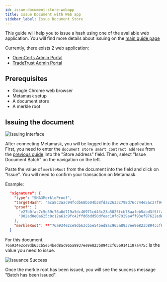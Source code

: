```yaml
---
id: issue-document-store-webapp
title: Issue Document with Web app
sidebar_label: Issue Document Store
---
```


This guide will help you to issue a hash using one of the available web application. You will find more details about issuing on the [main guide page](/docs/integrator-section/verifiable-document/ethereum/issuing-document)

Currently, there exists 2 web application:

- [OpenCerts Admin Portal](https://admin.opencerts.io/)
- [TradeTrust Admin Portal](https://admin.tradetrust.io/)

## Prerequisites

- Google Chrome web browser
- Metamask setup
- A document store
- A merkle root

## Issuing the document

![Issuing Interface](/docs/integrator-section/webapp-tutorial/issuing-webapp/issuing.png)

After connecting Metamask, you will be logged into the web application. First, you need to enter the `document store smart contract address` from the [previous guide](/docs/integrator-section/webapp-tutorial/deploy-document-store-webapp/) into the "Store address" field. Then, select "Issue Document Batch" on the navigation on the left.

Paste the value of `merkleRoot` from the document into the field and click on "Issue". You will need to confirm your transaction on Metamask.

Example:

```json
  "signature": {
    "type": "SHA3MerkleProof",
    "targetHash": "aca8c3aac94fcdb68b504b38fda22633c798d76c744e5ac37f945c314f03637a",
    "proof": [
      "e27b0fac7c5e59c76a8d719a5dc46971cd43c23a5825fcb78aafeb5abd3f5ffa",
      "802ad0e0a625c8c12a61c9fc42ffd6bdd50dfeac10fd7929a4ff93ef97622ede"
    ],
    "merkleRoot": **"76a934e2ce9db63cb5e54bed8ac965a8937ee9e823b894ccf6569141187a475c"**
  }
```

For this document, `76a934e2ce9db63cb5e54bed8ac965a8937ee9e823b894ccf6569141187a475c` is the value you need to issue.

![Issuance Success](/docs/integrator-section/webapp-tutorial/issuing-webapp/success.png)

Once the merkle root has been issued, you will see the success message "Batch has been issued".
